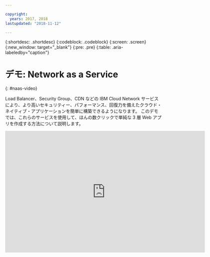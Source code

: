 ```yaml
---

copyright:
  years: 2017, 2018
lastupdated: "2018-11-12"

---
```


{:shortdesc: .shortdesc}
{:codeblock: .codeblock}
{:screen: .screen}
{:new_window: target="_blank"}
{:pre: .pre}
{:table: .aria-labeledby="caption"}

# デモ: Network as a Service
{: #naas-video}

Load Balancer、Security Group、CDN などの IBM Cloud Network サービスにより、より高いセキュリティー、パフォーマンス、回復力を備えたクラウド・ネイティブ・アプリケーションを簡単に構築できるようになります。 このデモでは、これらのサービスを使用して、ほんの数クリックで単純な 3 層 Web アプリを作成する方法について説明します。

<p>
  <div class="embed-responsive embed-responsive-16by9">
    <iframe class="embed-responsive-item" id="youtubeplayer" type="text/html" width="640" height="390" src="https://www.youtube.com/embed/LRvNCXvtkX0?rel=0" frameborder="0" webkitallowfullscreen mozallowfullscreen allowfullscreen> </iframe>
  </div>
</p>
